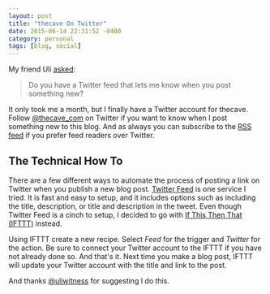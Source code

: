 ```yaml
---
layout: post
title: "thecave On Twitter"
date: 2015-06-14 22:31:52 -0400
category: personal
tags: [blog, social]
---
```

My friend Uli [asked][1]:

> Do you have a Twitter feed that lets me know when you post something new?

It only took me a month, but I finally have a Twitter account for thecave. Follow [@thecave_com][2] on Twitter if you want to know when I post something new to this blog. And as always you can subscribe to the [RSS feed][3] if you prefer feed readers over Twitter.

## The Technical How To

There are a few different ways to automate the process of posting a link on Twitter when you publish a new blog post. [Twitter Feed][4] is one service I tried. It is fast and easy to setup, and it includes options such as including the title, description, or title and description in the tweet. Even though Twitter Feed is a cinch to setup, I decided to go with [If This Then That (IFTTT)][5] instead.

Using IFTTT create a new recipe. Select *Feed* for the trigger and *Twitter* for the action. Be sure to connect your Twitter account to the IFTTT if you have not already done so. And that's it. Next time you make a blog post, IFTTT will update your Twitter account with the title and link to the post.

And thanks [@uliwitness][6] for suggesting I do this.

[1]: https://twitter.com/uliwitness/status/600656348272001024
[2]: https://twitter.com/thecave_com/
[3]: http://www.thecave.com/feed.xml
[4]: http://twitterfeed.com
[5]: https://ifttt.com/
[6]: https://twitter.com/uliwitness
